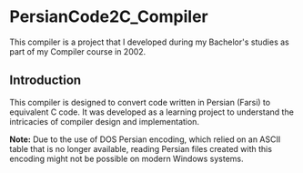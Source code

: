 # PersianCode2C_Compiler

This compiler is a project that I developed during my Bachelor's studies as part of my Compiler course in 2002.

## Introduction

This compiler is designed to convert code written in Persian (Farsi) to equivalent C code. It was developed as a learning project to understand the intricacies of compiler design and implementation.

**Note:**
Due to the use of DOS Persian encoding, which relied on an ASCII table that is no longer available, reading Persian files created with this encoding might not be possible on modern Windows systems.
